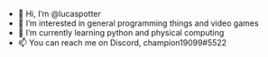 - 👋 Hi, I’m @lucaspotter
- 👀 I’m interested in general programming things and video games
- 🌱 I’m currently learning python and physical computing
- 📫 You can reach me on Discord, champion19099#5522

<!---
lucaspotter/lucaspotter is a ✨ special ✨ repository because its `README.md` (this file) appears on your GitHub profile.
You can click the Preview link to take a look at your changes.
--->
